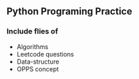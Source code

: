 ## Python Programing Practice 

### Include flies of 

- Algorithms
- Leetcode questions
- Data-structure
- OPPS  concept